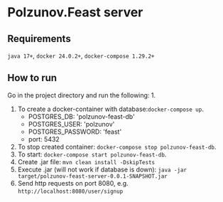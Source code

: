 # Polzunov.Feast server

## Requirements
`java 17+`, `docker 24.0.2+`, `docker-compose 1.29.2+`

## How to run
Go in the project directory and run the following:
1. 
   1. To create a docker-container with database:`docker-compose up`.
      - POSTGRES_DB: 'polzunov-feast-db'
      -  POSTGRES_USER: 'polzunov'
      - POSTGRES_PASSWORD: 'feast'
      - port: 5432
   2. To stop created container: `docker-compose stop polzunov-feast-db`.
   3. To start: `docker-compose start polzunov-feast-db`.
2. Create .jar file: `mvn clean install -DskipTests`
3. Execute .jar (will not work if database is down): `java -jar target/polzunov-feast-server-0.0.1-SNAPSHOT.jar`
4. Send http requests on port 8080, e.g. `http://localhost:8080/user/signup`